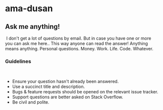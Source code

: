 # ama-dusan

## Ask me anything!
​
I don't get a lot of questions by email. But in case you have one or more you can ask me here.. This way anyone can read the answer!
​
Anything means anything. Personal questions. Money. Work. Life. Code. Whatever.
​
### Guidelines
​
- Ensure your question hasn't already been answered.
- Use a succinct title and description.
- Bugs & feature requests should be opened on the relevant issue tracker.
- Support questions are better asked on Stack Overflow.
- Be civil and polite.
